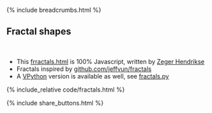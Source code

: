 {% include breadcrumbs.html %}

## Fractal shapes
<div class="header_line"><br/></div>

- This [frractals.html](https://github.com/zhendrikse/science/blob/main/mathematics/code/fractals.html) is 100% Javascript, written by [Zeger Hendrikse](https://github.com/zhendrikse/)
- Fractals inspired by [github.com/jeffvun/fractals](https://github.com/jeffvun/fractals/) 
- A [VPython](https://vpython.org) version is available as well, see [fractals.py](https://github.com/zhendrikse/physics-in-python/blob/main/vpython/fractals.py)

<p style="clear: both;"></p>
{% include_relative code/fractals.html %}
<p style="clear: both;"></p>

{% include share_buttons.html %}

